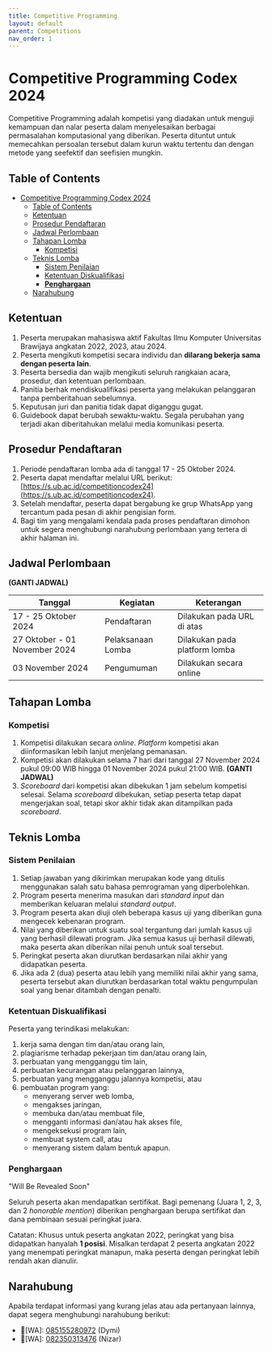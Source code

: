 ```yaml
---
title: Competitive Programming
layout: default
parent: Competitions
nav_order: 1
---
```


# Competitive Programming Codex 2024

Competitive Programming adalah kompetisi yang diadakan untuk menguji kemampuan dan nalar peserta dalam menyelesaikan berbagai permasalahan komputasional yang diberikan. Peserta dituntut untuk memecahkan persoalan tersebut dalam kurun waktu tertentu dan dengan metode yang seefektif dan seefisien mungkin.

## Table of Contents

- [Competitive Programming Codex 2024](#competitive-programming-codex-2024)
  - [Table of Contents](#table-of-contents)
  - [Ketentuan](#ketentuan)
  - [Prosedur Pendaftaran](#prosedur-pendaftaran)
  - [Jadwal Perlombaan](#jadwal-perlombaan)
  - [Tahapan Lomba](#tahapan-lomba)
    - [Kompetisi](#kompetisi)
  - [Teknis Lomba](#teknis-lomba)
    - [Sistem Penilaian](#sistem-penilaian)
    - [Ketentuan Diskualifikasi](#ketentuan-diskualifikasi)
    - [**Penghargaan**](#penghargaan)
  - [Narahubung](#narahubung)

## Ketentuan

1. Peserta merupakan mahasiswa aktif Fakultas Ilmu Komputer Universitas Brawijaya angkatan 2022, 2023, atau 2024.
2. Peserta mengikuti kompetisi secara individu dan **dilarang bekerja sama dengan peserta lain**.
3. Peserta bersedia dan wajib mengikuti seluruh rangkaian acara, prosedur, dan ketentuan perlombaan.
4. Panitia berhak mendiskualifikasi peserta yang melakukan pelanggaran tanpa pemberitahuan sebelumnya.
5. Keputusan juri dan panitia tidak dapat diganggu gugat.
6. Guidebook dapat berubah sewaktu-waktu. Segala perubahan yang terjadi akan diberitahukan melalui media komunikasi peserta.

## Prosedur Pendaftaran

1. Periode pendaftaran lomba ada di tanggal 17 - 25 Oktober 2024. 
2. Peserta dapat mendaftar melalui URL berikut: [https://s.ub.ac.id/competitioncodex24](https://s.ub.ac.id/competitioncodex24). 
3. Setelah mendaftar, peserta dapat bergabung ke grup WhatsApp yang tercantum pada pesan di akhir pengisian form.
4. Bagi tim yang mengalami kendala pada proses pendaftaran dimohon untuk segera menghubungi narahubung perlombaan yang tertera di akhir halaman ini.

## Jadwal Perlombaan
**(GANTI JADWAL)**

| Tanggal                       | Kegiatan          | Keterangan                    |
|-------------------------------|-------------------|-------------------------------|
| 17 - 25 Oktober 2024          | Pendaftaran       | Dilakukan pada URL di atas    |
| 27 Oktober - 01 November 2024 | Pelaksanaan Lomba | Dilakukan pada platform lomba |
| 03 November 2024              | Pengumuman        | Dilakukan secara online       |

## Tahapan Lomba

### Kompetisi

1. Kompetisi dilakukan secara _online_. _Platform_ kompetisi akan diinformasikan lebih lanjut menjelang pemanasan.
2. Kompetisi akan dilakukan selama 7 hari dari tanggal 27 November 2024 pukul 09:00 WIB hingga 01 November 2024 pukul 21:00 WIB. **(GANTI JADWAL)**
3. _Scoreboard_ dari kompetisi akan dibekukan 1 jam sebelum kompetisi selesai. Selama _scoreboard_ dibekukan, setiap peserta tetap dapat mengerjakan soal, tetapi skor akhir tidak akan ditampilkan pada _scoreboard_.

## Teknis Lomba

### Sistem Penilaian

1. Setiap jawaban yang dikirimkan merupakan kode yang ditulis menggunakan salah satu bahasa pemrograman yang diperbolehkan.
2. Program peserta menerima masukan dari _standard input_ dan memberikan keluaran melalui _standard output_.
3. Program peserta akan diuji oleh beberapa kasus uji yang diberikan guna mengecek kebenaran program.
4. Nilai yang diberikan untuk suatu soal tergantung dari jumlah kasus uji yang berhasil dilewati program. Jika semua kasus uji berhasil dilewati, maka peserta akan diberikan nilai penuh untuk soal tersebut.
5. Peringkat peserta akan diurutkan berdasarkan nilai akhir yang didapatkan peserta.
6. Jika ada 2 (dua) peserta atau lebih yang memiliki nilai akhir yang sama, peserta tersebut akan diurutkan berdasarkan total waktu pengumpulan soal yang benar ditambah dengan penalti.

### Ketentuan Diskualifikasi

Peserta yang terindikasi melakukan:
1. kerja sama dengan tim dan/atau orang lain,
2. plagiarisme terhadap pekerjaan tim dan/atau orang lain,
3. perbuatan yang mengganggu tim lain,
4. perbuatan kecurangan atau pelanggaran lainnya,
5. perbuatan yang mengganggu jalannya kompetisi, atau
6. pembuatan program yang:
    - menyerang server web lomba,
    - mengakses jaringan,
    - membuka dan/atau membuat file,
    - mengganti informasi dan/atau hak akses file,
    - mengeksekusi program lain,
    - membuat system call, atau
    - menyerang sistem dalam bentuk apapun.


### **Penghargaan**
"Will Be Revealed Soon"

Seluruh peserta akan mendapatkan sertifikat. Bagi pemenang (Juara 1, 2, 3, dan 2 _honorable mention_) diberikan penghargaan berupa sertifikat dan dana pembinaan sesuai peringkat juara.

Catatan: Khusus untuk peserta angkatan 2022, peringkat yang bisa didapatkan hanyalah **1 posisi**. Misalkan terdapat 2 peserta angkatan 2022 yang menempati peringkat manapun, maka peserta dengan peringkat lebih rendah akan dianulir. 

## Narahubung

Apabila terdapat informasi yang kurang jelas atau ada pertanyaan lainnya, dapat segera menghubungi narahubung berikut:

- 👤[WA]: [085155280972](https://wa.me/6285155280972) (Dymi)
- 👤[WA]: [082350313476](https://wa.me/6282350313476) (Nizar)
